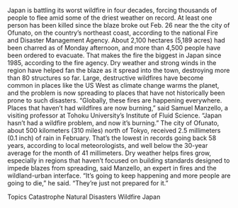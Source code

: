 Japan is battling its worst wildfire in four decades, forcing thousands of people to flee amid some of the driest weather on record.
At least one person has been killed since the blaze broke out Feb. 26 near the the city of Ofunato, on the country’s northeast coast, according to the national Fire and Disaster Management Agency. About 2,100 hectares (5,189 acres) had been charred as of Monday afternoon, and more than 4,500 people have been ordered to evacuate.
That makes the fire the biggest in Japan since 1985, according to the fire agency. Dry weather and strong winds in the region have helped fan the blaze as it spread into the town, destroying more than 80 structures so far. Large, destructive wildfires have become common in places like the US West as climate change warms the planet, and the problem is now spreading to places that have not historically been prone to such disasters.
“Globally, these fires are happening everywhere. Places that haven’t had wildfires are now burning,” said Samuel Manzello, a visiting professor at Tohoku University’s Institute of Fluid Science. “Japan hasn’t had a wildfire problem, and now it’s burning.”
The city of Ofunato, about 500 kilometers (310 miles) north of Tokyo, received 2.5 millimeters (0.1 inch) of rain in February. That’s the lowest in records going back 58 years, according to local meteorologists, and well below the 30-year average for the month of 41 millimeters.
Dry weather helps fires grow, especially in regions that haven’t focused on building standards designed to impede blazes from spreading, said Manzello, an expert in fires and the wildland-urban interface.
“It’s going to keep happening and more people are going to die,” he said. “They’re just not prepared for it.”

Topics
Catastrophe
Natural Disasters
Wildfire
Japan
